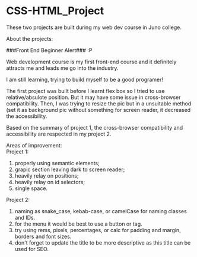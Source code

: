 # CSS-HTML_Project  

These two projects are built during my web dev course in Juno college.  

About the projects:  

###Front End Beginner Alert### :P  

Web development course is my first front-end course and it definitely attracts me and leads me go into the industry.  

I am still learning, trying to build myself to be a good programer!  

The first project was built before I learnt flex box so I tried to use relative/absulote position. But it may have some issue in cross-browser compatibility. Then, I was trying to resize the pic but in a unsuitable method (set it as background pic without something for screen reader, it decreased the accessibility.  

Based on the summary of project 1, the cross-browser compatibility and accessibility are respected in my project 2.

Areas of improvement:  
Project 1:  
1. properly using semantic elements;    
2. grapic section leaving dark to screen reader;  
3. heavily relay on positions;  
4. heavily relay on id selectors;  
5. single space.  

Project 2:  
1. naming as snake_case, kebab-case, or camelCase for naming classes and IDs.  
2. for the menu it would be best to use a button or tag.  
3. try using rems, pixels, percentages, or calc for padding and margin, borders and font sizes.  
4. don't forget to update the title to be more descriptive as this title can be used for SEO.  
